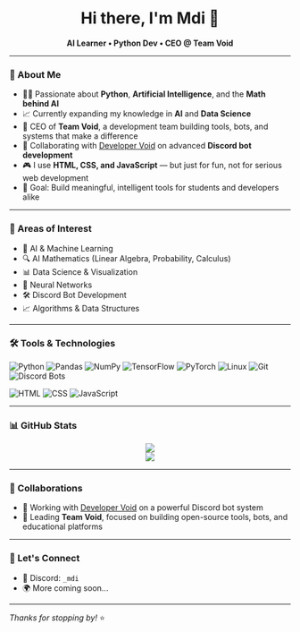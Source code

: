 <h1 align="center">Hi there, I'm Mdi 👋</h1>
<p align="center"><strong>AI Learner • Python Dev • CEO @ Team Void</strong></p>

---

### 🧠 About Me

- 👨‍💻 Passionate about **Python**, **Artificial Intelligence**, and the **Math behind AI**
- 📈 Currently expanding my knowledge in **AI** and **Data Science**
- 🚀 CEO of **Team Void**, a development team building tools, bots, and systems that make a difference
- 🤝 Collaborating with [Developer Void](https://www.solutionby.me/) on advanced **Discord bot development**
- 🎮 I use **HTML, CSS, and JavaScript** — but just for fun, not for serious web development
- 🎯 Goal: Build meaningful, intelligent tools for students and developers alike

---

### 🧠 Areas of Interest

- 🤖 AI & Machine Learning
- 🔍 AI Mathematics (Linear Algebra, Probability, Calculus)
- 📊 Data Science & Visualization
- 🧠 Neural Networks
- 🛠️ Discord Bot Development
- 📈 Algorithms & Data Structures

---

### 🛠️ Tools & Technologies

![Python](https://img.shields.io/badge/-Python-181717?style=for-the-badge&logo=python)
![Pandas](https://img.shields.io/badge/-Pandas-130754?style=for-the-badge&logo=pandas)
![NumPy](https://img.shields.io/badge/-NumPy-013243?style=for-the-badge&logo=numpy)
![TensorFlow](https://img.shields.io/badge/-TensorFlow-FF6F00?style=for-the-badge&logo=tensorflow&logoColor=white)
![PyTorch](https://img.shields.io/badge/-PyTorch-EE4C2C?style=for-the-badge&logo=pytorch&logoColor=white)
![Linux](https://img.shields.io/badge/-Linux-FCC624?style=for-the-badge&logo=linux&logoColor=black)
![Git](https://img.shields.io/badge/-Git-F05032?style=for-the-badge&logo=git&logoColor=white)
![Discord Bots](https://img.shields.io/badge/-Discord_Bots-5865F2?style=for-the-badge&logo=discord&logoColor=white)

<!-- Fun stack -->
![HTML](https://img.shields.io/badge/-HTML-E34F26?style=for-the-badge&logo=html5&logoColor=white)
![CSS](https://img.shields.io/badge/-CSS-1572B6?style=for-the-badge&logo=css3&logoColor=white)
![JavaScript](https://img.shields.io/badge/-JavaScript-F7DF1E?style=for-the-badge&logo=javascript&logoColor=black)

---

### 📊 GitHub Stats

<p align="center">
  <img src="https://github-readme-stats.vercel.app/api?username=mdi&show_icons=true&theme=github_dark" />
  <br />
  <img src="https://github-readme-streak-stats.herokuapp.com/?user=mdi&theme=github-dark" />
</p>

---

### 🔗 Collaborations

- 🤝 Working with [Developer Void](https://www.solutionby.me/) on a powerful Discord bot system
- 🧠 Leading **Team Void**, focused on building open-source tools, bots, and educational platforms

---

### 💬 Let's Connect

- 💬 Discord: `_mdi`
- 🌍 More coming soon...

---

_Thanks for stopping by!_ ⭐
